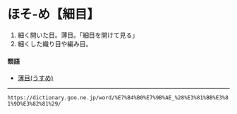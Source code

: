 # ほそ‐め【細目】

1. 細く開いた目。薄目。「細目を開けて見る」
2. 細くした織り目や編み目。
    

#### 類語

-   [薄目(うすめ)](https://dictionary.goo.ne.jp/word/%E8%96%84%E7%9B%AE/#jn-18918)

---
`https://dictionary.goo.ne.jp/word/%E7%B4%B0%E7%9B%AE_%28%E3%81%BB%E3%81%9D%E3%82%81%29/`